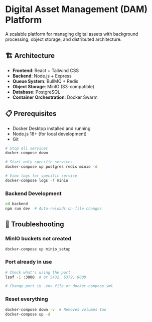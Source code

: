 # Digital Asset Management (DAM) Platform

A scalable platform for managing digital assets with background processing, object storage, and distributed architecture.

## 🏗️ Architecture

- **Frontend**: React + Tailwind CSS
- **Backend**: Node.js + Express
- **Queue System**: BullMQ + Redis
- **Object Storage**: MinIO (S3-compatible)
- **Database**: PostgreSQL
- **Container Orchestration**: Docker Swarm

## 📋 Prerequisites

- Docker Desktop installed and running
- Node.js 18+ (for local development)
- Git


```bash
# Stop all services
docker-compose down

# Start only specific services
docker-compose up postgres redis minio -d

# View logs for specific service
docker-compose logs -f minio
```

### Backend Development

```bash
cd backend
npm run dev  # Auto-reloads on file changes
```

## 🐛 Troubleshooting

### MinIO buckets not created
```bash
docker-compose up minio_setup
```

### Port already in use
```bash
# Check what's using the port
lsof -i :3000  # or 5432, 6379, 9000

# Change port in .env file or docker-compose.yml
```

### Reset everything
```bash
docker-compose down -v  # Removes volumes too
docker-compose up -d
```     
